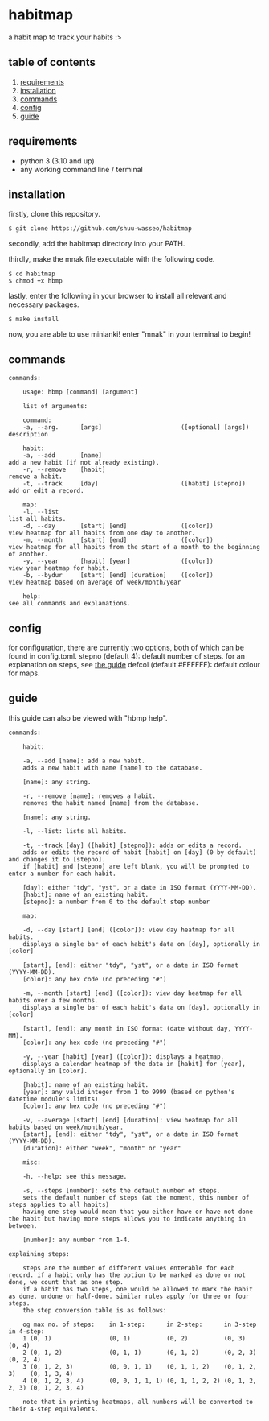 # habitmap
a habit map to track your habits :>

## table of contents
1. [requirements](#requirements)
2. [installation](#installation)
3. [commands](#commands)
4. [config](#config)
5. [guide](#guide)

## requirements
- python 3 (3.10 and up)
- any working command line / terminal

## installation
firstly, clone this repository.

```
$ git clone https://github.com/shuu-wasseo/habitmap
```

secondly, add the habitmap directory into your PATH. 

thirdly, make the mnak file executable with the following code.

```
$ cd habitmap
$ chmod +x hbmp
```

lastly, enter the following in your browser to install all relevant and necessary packages.

```
$ make install
```

now, you are able to use minianki! enter "mnak" in your terminal to begin!

## commands
```
commands:

    usage: hbmp [command] [argument]
    
    list of arguments:

    command:
    -a, --arg.      [args]                      ([optional] [args])     description
    
    habit:
    -a, --add       [name]                                              add a new habit (if not already existing).
    -r, --remove    [habit]                                             remove a habit.
    -t, --track     [day]                       ([habit] [stepno])      add or edit a record.

    map:
    -l, --list                                                          list all habits.
    -d, --day       [start] [end]               ([color])               view heatmap for all habits from one day to another.
    -m, --month     [start] [end]               ([color])               view heatmap for all habits from the start of a month to the beginning of another.
    -y, --year      [habit] [year]              ([color])               view year heatmap for habit.
    -b, --bydur     [start] [end] [duration]    ([color])               view heatmap based on average of week/month/year

    help:                                                               see all commands and explanations.
```

## config
for configuration, there are currently two options, both of which can be found in config.toml.
stepno (default 4): default number of steps. for an explanation on steps, see [the guide](#guide)
defcol (default #FFFFFF): default colour for maps.

## guide
this guide can also be viewed with "hbmp help".
```
commands:

    habit:

    -a, --add [name]: add a new habit.
    adds a new habit with name [name] to the database.

    [name]: any string.

    -r, --remove [name]: removes a habit.
    removes the habit named [name] from the database.

    [name]: any string.

    -l, --list: lists all habits.

    -t, --track [day] ([habit] [stepno]): adds or edits a record.
    adds or edits the record of habit [habit] on [day] (0 by default) and changes it to [stepno].
    if [habit] and [stepno] are left blank, you will be prompted to enter a number for each habit.

    [day]: either "tdy", "yst", or a date in ISO format (YYYY-MM-DD).
    [habit]: name of an existing habit.
    [stepno]: a number from 0 to the default step number

    map:

    -d, --day [start] [end] ([color]): view day heatmap for all habits.
    displays a single bar of each habit's data on [day], optionally in [color]

    [start], [end]: either "tdy", "yst", or a date in ISO format (YYYY-MM-DD).
    [color]: any hex code (no preceding "#")

    -m, --month [start] [end] ([color]): view day heatmap for all habits over a few months.
    displays a single bar of each habit's data on [day], optionally in [color]

    [start], [end]: any month in ISO format (date without day, YYYY-MM).
    [color]: any hex code (no preceding "#")

    -y, --year [habit] [year] ([color]): displays a heatmap.
    displays a calendar heatmap of the data in [habit] for [year], optionally in [color].

    [habit]: name of an existing habit.
    [year]: any valid integer from 1 to 9999 (based on python's datetime module's limits)
    [color]: any hex code (no preceding "#")

    -v, --average [start] [end] [duration]: view heatmap for all habits based on week/month/year.
    [start], [end]: either "tdy", "yst", or a date in ISO format (YYYY-MM-DD).
    [duration]: either "week", "month" or "year"

    misc:

    -h, --help: see this message.

    -s, --steps [number]: sets the default number of steps.
    sets the default number of steps (at the moment, this number of steps applies to all habits)
    having one step would mean that you either have or have not done the habit but having more steps allows you to indicate anything in between.

    [number]: any number from 1-4.

explaining steps:

    steps are the number of different values enterable for each record. if a habit only has the option to be marked as done or not done, we count that as one step.
    if a habit has two steps, one would be allowed to mark the habit as done, undone or half-done. similar rules apply for three or four steps.
    the step conversion table is as follows:

    og max no. of steps:    in 1-step:      in 2-step:      in 3-step       in 4-step:
    1 (0, 1)                (0, 1)          (0, 2)          (0, 3)          (0, 4)
    2 (0, 1, 2)             (0, 1, 1)       (0, 1, 2)       (0, 2, 3)       (0, 2, 4)
    3 (0, 1, 2, 3)          (0, 0, 1, 1)    (0, 1, 1, 2)    (0, 1, 2, 3)    (0, 1, 3, 4)
    4 (0, 1, 2, 3, 4)       (0, 0, 1, 1, 1) (0, 1, 1, 2, 2) (0, 1, 2, 2, 3) (0, 1, 2, 3, 4)

    note that in printing heatmaps, all numbers will be converted to their 4-step equivalents.
```
